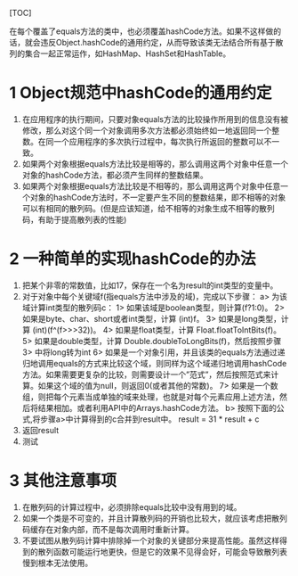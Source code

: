 

[TOC]

在每个覆盖了equals方法的类中，也必须覆盖hashCode方法。如果不这样做的话，就会违反Object.hashCode的通用约定，从而导致该类无法结合所有基于散列的集合一起正常运作，如HashMap、HashSet和HashTable。

# 1 Object规范中hashCode的通用约定

1. 在应用程序的执行期间，只要对象equals方法的比较操作所用到的信息没有被修改，那么对这个同一个对象调用多次方法都必须始终如一地返回同一个整数。在同一个应用程序的多次执行过程中，每次执行所返回的整数可以不一致。
2. 如果两个对象根据equals方法比较是相等的，那么调用这两个对象中任意一个对象的hashCode方法，都必须产生同样的整数结果。
3. 如果两个对象根据equals方法比较是不相等的，那么调用这两个对象中任意一个对象的hashCode方法时，不一定要产生不同的整数结果，即不相等的对象可以有相同的散列码。(但是应该知道，给不相等的对象生成不相等的散列码，有助于提高散列表的性能)



# 2 一种简单的实现hashCode的办法

1. 把某个非零的常数值，比如17，保存在一个名为result的int类型的变量中。
2. 对于对象中每个关键域f(指equals方法中涉及的域)，完成以下步骤：
     a> 为该域计算int类型的散列码c：
        1> 如果该域是boolean类型，则计算(f?1:0)。
        2> 如果是byte、char、short或者int类型，计算 (int)f。
        3> 如果是long类型，计算 (int)(f^(f>>>32))。
        4> 如果是float类型，计算 Float.floatToIntBits(f)。
        5> 如果是double类型，计算 Double.doubleToLongBits(f)，然后按照步骤 3> 中将long转为int
        6> 如果是一个对象引用，并且该类的equals方法通过递归地调用equals的方式来比较这个域，则同样为这个域递归地调用hashCode方法。如果需要更复杂的比较，则需要设计一个”范式”，然后按照范式来计算。如果这个域的值为null，则返回0(或者其他的常数)。
        7> 如果是一个数组，则把每个元素当成单独的域来处理，也就是对每个元素应用上述方法，然后将结果相加。或者利用API中的Arrays.hashCode方法。
     b> 按照下面的公式,将步骤a>中计算得到的c合并到result中。
       result = 31 * result + c
3. 返回result
4. 测试



# 3 其他注意事项

1. 在散列码的计算过程中，必须排除equals比较中没有用到的域。
2. 如果一个类是不可变的，并且计算散列码的开销也比较大，就应该考虑把散列码缓存在对象内部，而不是每次调用时重新计算。
3. 不要试图从散列码计算中排除掉一个对象的关键部分来提高性能。虽然这样得到的散列函数可能运行地更快，但是它的效果不见得会好，可能会导致散列表慢到根本无法使用。